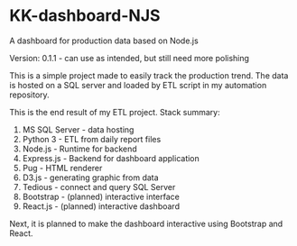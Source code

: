 # KK-dashboard-NJS
A dashboard for production data based on Node.js

Version: 0.1.1 - can use as intended, but still need more polishing

This is a simple project made to easily track the production trend.
The data is hosted on a SQL server and loaded by ETL script in my automation repository.

This is the end result of my ETL project.
Stack summary:
1. MS SQL Server  - data hosting
2. Python 3       - ETL from daily report files
3. Node.js        - Runtime for backend
4. Express.js     - Backend for dashboard application
5. Pug            - HTML renderer
6. D3.js          - generating graphic from data
7. Tedious        - connect and query SQL Server
8. Bootstrap      - (planned) interactive interface
9. React.js       - (planned) interactive dashboard

Next, it is planned to make the dashboard interactive using Bootstrap and React.
